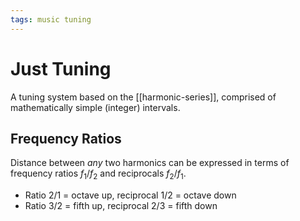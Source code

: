 ```yaml
---
tags: music tuning
---
```


# Just Tuning

A tuning system based on the [[harmonic-series]], comprised of mathematically simple (integer) intervals.

## Frequency Ratios

Distance between _any_ two harmonics can be expressed in terms of frequency ratios $f_1/f_2$ and reciprocals $f_2/f_1$.

- Ratio 2/1 = octave up, reciprocal 1/2 = octave down
- Ratio 3/2 = fifth up, reciprocal 2/3 = fifth down
